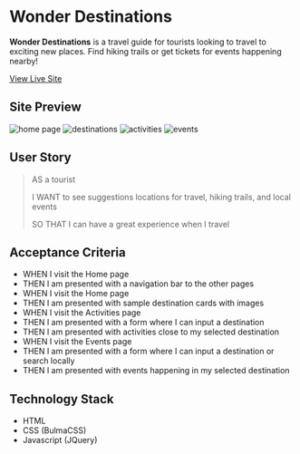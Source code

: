 # Wonder Destinations

**Wonder Destinations** is a travel guide for tourists looking to travel to exciting new places. Find hiking trails or get tickets for events happening nearby!

[View Live Site](https://nkirti28.github.io/wonder-destinations/)

## Site Preview

![home page](assets/images/home.png)
![destinations](assets/images/destinations.png)
![activities](assets/images/activities.png)
![events](assets/images/events.png)

## User Story

> AS a tourist
>
> I WANT to see suggestions locations for travel, hiking trails, and local events
>
> SO THAT I can have a great experience when I travel

## Acceptance Criteria

- WHEN I visit the Home page
- THEN I am presented with a navigation bar to the other pages
- WHEN I visit the Home page
- THEN I am presented with sample destination cards with images
- WHEN I visit the Activities page
- THEN I am presented with a form where I can input a destination
- THEN I am presented with activities close to my selected destination
- WHEN I visit the Events page
- THEN I am presented with a form where I can input a destination or search locally
- THEN I am presented with events happening in my selected destination

## Technology Stack

- HTML
- CSS (BulmaCSS)
- Javascript (JQuery)
